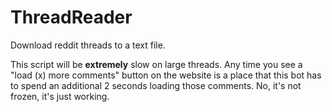 ThreadReader
========

Download reddit threads to a text file.

This script will be **extremely** slow on large threads. Any time you see a "load (x) more comments" button on the website is a place that this bot has to spend an additional 2 seconds loading those comments. No, it's not frozen, it's just working.